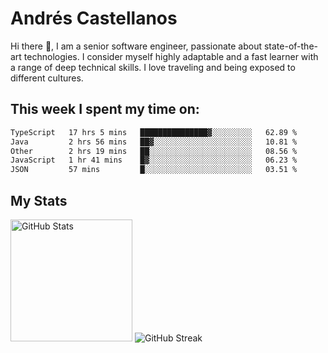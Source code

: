 # Andrés Castellanos

Hi there 👋, I am a senior software engineer, passionate about state-of-the-art technologies. I consider myself highly adaptable and a fast learner with a range of deep technical skills. I love traveling and being exposed to different cultures.

## This week I spent my time on:

<!--START_SECTION:waka-->

```txt
TypeScript   17 hrs 5 mins   ███████████████▓░░░░░░░░░   62.89 %
Java         2 hrs 56 mins   ██▓░░░░░░░░░░░░░░░░░░░░░░   10.81 %
Other        2 hrs 19 mins   ██░░░░░░░░░░░░░░░░░░░░░░░   08.56 %
JavaScript   1 hr 41 mins    █▓░░░░░░░░░░░░░░░░░░░░░░░   06.23 %
JSON         57 mins         █░░░░░░░░░░░░░░░░░░░░░░░░   03.51 %
```

<!--END_SECTION:waka-->

## My Stats

<img height="195" src="https://github-readme-stats.vercel.app/api?username=andrescv&show_icons=true&theme=onedark&hide_border=true&card_width=495" alt="GitHub Stats" />

<img src="https://streak-stats.demolab.com?user=andrescv&theme=one-dark-pro&hide_border=true" alt="GitHub Streak" />
